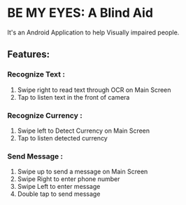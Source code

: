 # BE MY EYES: A Blind Aid
It's an Android Application to help Visually impaired people.

## Features:
### Recognize Text :
1. Swipe right to read text through OCR on Main Screen
2. Tap to listen text in the front of camera 
    
### Recognize Currency :
1. Swipe left to Detect Currency on Main Screen
2. Tap to listen detected currency

### Send Message :
1. Swipe up to send a message on Main Screen
2. Swipe Right to enter phone number
3. Swipe Left to enter message
4. Double tap to send message
